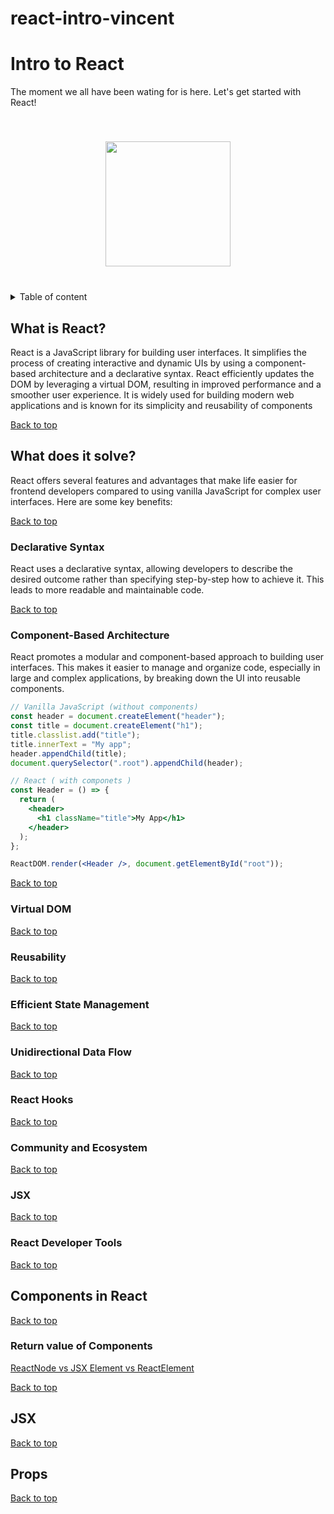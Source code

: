# react-intro-vincent

# Intro to React

The moment we all have been wating for is here. Let's get started with React!

<div style="text-align: center;">
  <img src="https://upload.wikimedia.org/wikipedia/commons/thumb/a/a7/React-icon.svg/2300px-React-icon.svg.png" style="padding-block: 40px; width: 200px">
</div>

<details>
  <summary>Table of content</summary>

- [What is React?](#what-is-react)

- [What does it solve?](#what-does-it-solve)

  - [Declarative Syntax](#declarative-syntax)
  - [Component-Based Architecture](#component-based-architecture)
  - [Virtual Dom](#virtual-dom)
  - [Reusability](#reusability)
  - [Efficient State Management](#efficient-state-management)
  - [Unidirectional Data Flow](#unidirectional-data-flow)
  - [React Hooks](#react-hooks)
  - [Community and Ecosystem](#community-and-ecosystem)
  - [JSX](#jsx)
  - [React Developer Tools](#react-developer-tools)

- [Components In React](#components-in-react)
  - [Return value of components](#return-value-of-components)
- [JSX](#jsx)
- [Props](#props)

</details>

## What is React?

React is a JavaScript library for building user interfaces. It simplifies the process of creating interactive and dynamic UIs by using a component-based architecture and a declarative syntax. React efficiently updates the DOM by leveraging a virtual DOM, resulting in improved performance and a smoother user experience. It is widely used for building modern web applications and is known for its simplicity and reusability of components

[Back to top](#intro-to-react)

## What does it solve?

React offers several features and advantages that make life easier for frontend developers compared to using vanilla JavaScript for complex user interfaces. Here are some key benefits:

[Back to top](#intro-to-react)

### **Declarative Syntax**

React uses a declarative syntax, allowing developers to describe the desired outcome rather than specifying step-by-step how to achieve it. This leads to more readable and maintainable code.

[Back to top](#intro-to-react)

### **Component-Based Architecture**

React promotes a modular and component-based approach to building user interfaces. This makes it easier to manage and organize code, especially in large and complex applications, by breaking down the UI into reusable components.

```jsx
// Vanilla JavaScript (without components)
const header = document.createElement("header");
const title = document.createElement("h1");
title.classlist.add("title");
title.innerText = "My app";
header.appendChild(title);
document.querySelector(".root").appendChild(header);

// React ( with componets )
const Header = () => {
  return (
    <header>
      <h1 className="title">My App</h1>
    </header>
  );
};

ReactDOM.render(<Header />, document.getElementById("root"));
```

[Back to top](#intro-to-react)

### **Virtual DOM**

[Back to top](#intro-to-react)

### **Reusability**

[Back to top](#intro-to-react)

### **Efficient State Management**

[Back to top](#intro-to-react)

### **Unidirectional Data Flow**

[Back to top](#intro-to-react)

### **React Hooks**

[Back to top](#intro-to-react)

### **Community and Ecosystem**

[Back to top](#intro-to-react)

### **JSX**

[Back to top](#intro-to-react)

### **React Developer Tools**

[Back to top](#intro-to-react)

## Components in React

[Back to top](#intro-to-react)

### Return value of Components

[ReactNode vs JSX Element vs ReactElement](https://www.totaltypescript.com/jsx-element-vs-react-reactnode)

[Back to top](#intro-to-react)

## JSX

[Back to top](#intro-to-react)

## Props

[Back to top](#intro-to-react)
